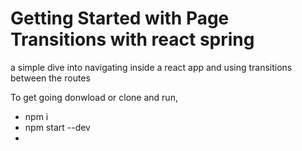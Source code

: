 # Getting Started with Page Transitions with react spring

a simple dive into navigating inside a react app and using transitions between the routes
 
 To get going donwload or clone and run,

 - npm i
 - npm start --dev
- 
